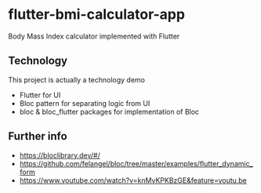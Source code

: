 # flutter-bmi-calculator-app
Body Mass Index calculator implemented with Flutter

## Technology

This project is actually a technology demo

- Flutter for UI
- Bloc pattern for separating logic from UI 
- bloc & bloc_flutter packages for implementation of Bloc

## Further info

- https://bloclibrary.dev/#/
- https://github.com/felangel/bloc/tree/master/examples/flutter_dynamic_form
- https://www.youtube.com/watch?v=knMvKPKBzGE&feature=youtu.be
